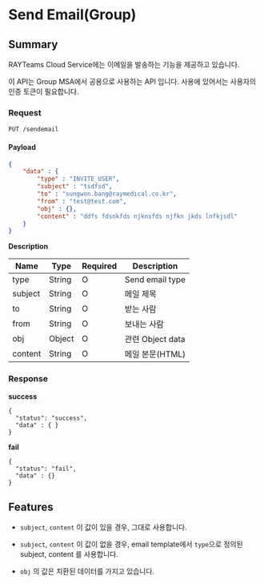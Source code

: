 # Send Email(Group)

## Summary

RAYTeams Cloud Service에는 이메일을 발송하는 기능을 제공하고 있습니다.

이 API는 Group MSA에서 공용으로 사용하는 API 입니다. 사용에 있어서는 사용자의 인증 토큰이 필요합니다.

### Request

```
PUT /sendemail
```

#### Payload

```JSON
{
    "data" : {
        "type" : "INVITE_USER",
        "subject" : "tsdfsd",
        "to" : "sungwon.bang@raymedical.co.kr",
        "from" : "test@test.com",
        "obj" : {},
        "content" : "ddfs fdsnkfds njknsfds njfkn jkds lnfkjsdl"
    }
}
```

**Description**

| Name | Type | Required | Description |
| --- | --- | --- | --- |
| type | String | O | Send email type  |
| subject | String | O | 메일 제목 |
| to | String | O  | 받는 사람 |
| from | String | O  | 보내는 사람 |
| obj | Object | O  | 관련 Object data |
| content | String | O  | 메일 본문(HTML) |

### Response

**success**

```
{
  "status": "success",
  "data" : { }
}
```

**fail**

```
{
  "status": "fail",
  "data" : {}
}
```

## Features

* ```subject```, ```content``` 이 값이 있을 경우, 그대로 사용합니다.

* ```subject```, ```content``` 이 값이 없을 경우, email template에서 ```type```으로 정의된 subject, content 를 사용합니다.

* ```obj``` 의 값은 치환된 데이터를 가지고 있습니다.
